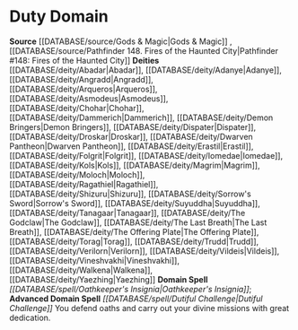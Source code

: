 ﻿---
advanced_apocryphal_spell: null
advanced_domain_spell: '[[DATABASE/spell/Dutiful Challenge|Dutiful Challenge]]'
apocryphal_spell: null
deity:
- '[[DATABASE/deity/Abadar|Abadar]]'
- '[[DATABASE/deity/Adanye|Adanye]]'
- '[[DATABASE/deity/Angradd|Angradd]]'
- '[[DATABASE/deity/Arqueros|Arqueros]]'
- '[[DATABASE/deity/Asmodeus|Asmodeus]]'
- '[[DATABASE/deity/Chohar|Chohar]]'
- '[[DATABASE/deity/Dammerich|Dammerich]]'
- '[[DATABASE/deity/Demon Bringers|Demon Bringers]]'
- '[[DATABASE/deity/Dispater|Dispater]]'
- '[[DATABASE/deity/Droskar|Droskar]]'
- '[[DATABASE/deity/Dwarven Pantheon|Dwarven Pantheon]]'
- '[[DATABASE/deity/Erastil|Erastil]]'
- '[[DATABASE/deity/Folgrit|Folgrit]]'
- '[[DATABASE/deity/Iomedae|Iomedae]]'
- '[[DATABASE/deity/Kols|Kols]]'
- '[[DATABASE/deity/Magrim|Magrim]]'
- '[[DATABASE/deity/Moloch|Moloch]]'
- '[[DATABASE/deity/Ragathiel|Ragathiel]]'
- '[[DATABASE/deity/Shizuru|Shizuru]]'
- '[[DATABASE/deity/Sorrow''s Sword|Sorrow''s Sword]]'
- '[[DATABASE/deity/Suyuddha|Suyuddha]]'
- '[[DATABASE/deity/Tanagaar|Tanagaar]]'
- '[[DATABASE/deity/The Godclaw|The Godclaw]]'
- '[[DATABASE/deity/The Last Breath|The Last Breath]]'
- '[[DATABASE/deity/The Offering Plate|The Offering Plate]]'
- '[[DATABASE/deity/Torag|Torag]]'
- '[[DATABASE/deity/Trudd|Trudd]]'
- '[[DATABASE/deity/Verilorn|Verilorn]]'
- '[[DATABASE/deity/Vildeis|Vildeis]]'
- '[[DATABASE/deity/Vineshvakhi|Vineshvakhi]]'
- '[[DATABASE/deity/Walkena|Walkena]]'
- '[[DATABASE/deity/Yaezhing|Yaezhing]]'
domain:
- '[[DATABASE/domain/Duty Domain|Duty]]'
domain_spell: '[[DATABASE/spell/Oathkeeper''s Insignia|Oathkeeper''s Insignia]]'
id: '45'
name: Duty Domain
rarity: Common
rus_type_level: null
source: '[[DATABASE/source/Gods & Magic|Gods & Magic]]'
trait: null
type: Domain

---
# Duty Domain

**Source** [[DATABASE/source/Gods & Magic|Gods & Magic]] , [[DATABASE/source/Pathfinder 148. Fires of the Haunted City|Pathfinder #148: Fires of the Haunted City]]
**Deities** [[DATABASE/deity/Abadar|Abadar]], [[DATABASE/deity/Adanye|Adanye]], [[DATABASE/deity/Angradd|Angradd]], [[DATABASE/deity/Arqueros|Arqueros]], [[DATABASE/deity/Asmodeus|Asmodeus]], [[DATABASE/deity/Chohar|Chohar]], [[DATABASE/deity/Dammerich|Dammerich]], [[DATABASE/deity/Demon Bringers|Demon Bringers]], [[DATABASE/deity/Dispater|Dispater]], [[DATABASE/deity/Droskar|Droskar]], [[DATABASE/deity/Dwarven Pantheon|Dwarven Pantheon]], [[DATABASE/deity/Erastil|Erastil]], [[DATABASE/deity/Folgrit|Folgrit]], [[DATABASE/deity/Iomedae|Iomedae]], [[DATABASE/deity/Kols|Kols]], [[DATABASE/deity/Magrim|Magrim]], [[DATABASE/deity/Moloch|Moloch]], [[DATABASE/deity/Ragathiel|Ragathiel]], [[DATABASE/deity/Shizuru|Shizuru]], [[DATABASE/deity/Sorrow's Sword|Sorrow's Sword]], [[DATABASE/deity/Suyuddha|Suyuddha]], [[DATABASE/deity/Tanagaar|Tanagaar]], [[DATABASE/deity/The Godclaw|The Godclaw]], [[DATABASE/deity/The Last Breath|The Last Breath]], [[DATABASE/deity/The Offering Plate|The Offering Plate]], [[DATABASE/deity/Torag|Torag]], [[DATABASE/deity/Trudd|Trudd]], [[DATABASE/deity/Verilorn|Verilorn]], [[DATABASE/deity/Vildeis|Vildeis]], [[DATABASE/deity/Vineshvakhi|Vineshvakhi]], [[DATABASE/deity/Walkena|Walkena]], [[DATABASE/deity/Yaezhing|Yaezhing]]
**Domain Spell** _[[DATABASE/spell/Oathkeeper's Insignia|Oathkeeper's Insignia]]_; **Advanced Domain Spell** _[[DATABASE/spell/Dutiful Challenge|Dutiful Challenge]]_
You defend oaths and carry out your divine missions with great dedication.